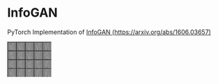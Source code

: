 # InfoGAN

PyTorch Implementation of [InfoGAN (https://arxiv.org/abs/1606.03657)](https://arxiv.org/abs/1606.03657)

<img src="./infogan.gif" width="20%">
